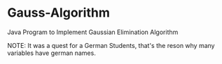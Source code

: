 # Gauss-Algorithm
Java Program to Implement Gaussian Elimination Algorithm

NOTE: It was a quest for a German Students, that's the reson why many variables have german names.
